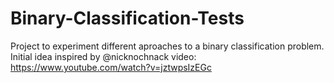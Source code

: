 # Binary-Classification-Tests
Project to experiment different aproaches to a binary classification problem. Initial idea inspired by @nicknochnack video: https://www.youtube.com/watch?v=jztwpsIzEGc
